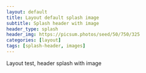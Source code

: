 ```yaml
---
layout: default
title: Layout default splash image
subtitle: Splash header with image
header_type: splash 
header_img: https://picsum.photos/seed/50/750/325
categories: [layout]
tags: [splash-header, images]
---
```


Layout test, header splash with image